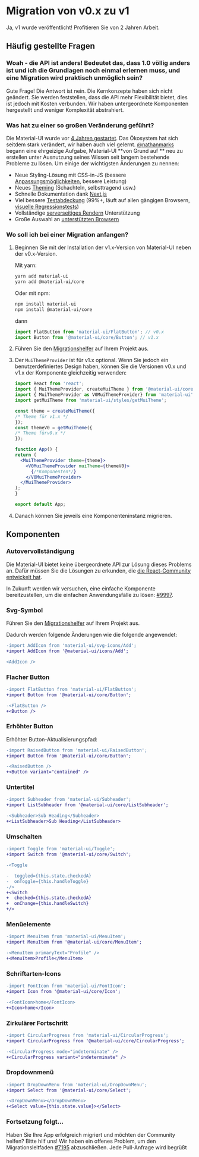 # Migration von v0.x zu v1

<p class="description">Ja, v1 wurde veröffentlicht! Profitieren Sie von 2 Jahren Arbeit.</p>

## Häufig gestellte Fragen

### Woah - die API ist anders! Bedeutet das, dass 1.0 völlig anders ist und ich die Grundlagen noch einmal erlernen muss, und eine Migration wird praktisch unmöglich sein?

Gute Frage! Die Antwort ist nein. Die Kernkonzepte haben sich nicht geändert. Sie werden feststellen, dass die API mehr Flexibilität bietet, dies ist jedoch mit Kosten verbunden. Wir haben untergeordnete Komponenten hergestellt und weniger Komplexität abstrahiert.

### Was hat zu einer so großen Veränderung geführt?

Die Material-UI wurde vor [4 Jahren gestartet](https://github.com/mui-org/material-ui/commit/28b768913b75752ecf9b6bb32766e27c241dbc46). Das Ökosystem hat sich seitdem stark verändert, wir haben auch viel gelernt. [@nathanmarks](https://github.com/nathanmarks/) begann eine ehrgeizige Aufgabe, Material-UI **von Grund auf ** neu zu erstellen unter Ausnutzung seines Wissen seit langem bestehende Probleme zu lösen. Um einige der wichtigsten Änderungen zu nennen:

- Neue Styling-Lösung mit CSS-in-JS (bessere[ Anpassungsmöglichkeiten](/customization/overrides/), bessere Leistung)
- Neues [Theming](/customization/themes/) (Schachteln, selbsttragend usw.)
- Schnelle Dokumentation dank [Next.js](https://github.com/zeit/next.js)
- Viel bessere [Testabdeckung](/guides/testing/) (99%+, läuft auf allen gängigen Browsern, [visuelle Regressionstests](https://www.argos-ci.com/mui-org/material-ui))
- Vollständige [serverseitiges Rendern](/guides/server-rendering/) Unterstützung
- Große Auswahl an [ unterstützten Browsern](/getting-started/supported-platforms/)

### Wo soll ich bei einer Migration anfangen?

1. Beginnen Sie mit der Installation der v1.x-Version von Material-UI neben der v0.x-Version.
    
    Mit yarn:
    
    ```sh
    yarn add material-ui
    yarn add @material-ui/core
    ```
    
    Oder mit npm:
    
    ```sh
    npm install material-ui
    npm install @material-ui/core
    ```
    
    dann
    
    ```js
    import FlatButton from 'material-ui/FlatButton'; // v0.x
    import Button from '@material-ui/core/Button'; // v1.x
    ```

2. Führen Sie den [Migrationshelfer](https://github.com/mui-org/material-ui/tree/master/packages/material-ui-codemod) auf Ihrem Projekt aus.

3. Der `MuiThemeProvider` ist für v1.x optional. Wenn Sie jedoch ein benutzerdefiniertes Design haben, können Sie die Versionen v0.x und v1.x der Komponente gleichzeitig verwenden:
    
    ```jsx
    import React from 'react';
    import { MuiThemeProvider, createMuiTheme } from '@material-ui/core/styles'; // v1.x
    import { MuiThemeProvider as V0MuiThemeProvider} from 'material-ui';
    import getMuiTheme from 'material-ui/styles/getMuiTheme';
    
    const theme = createMuiTheme({
    /* Theme für v1.x */
    });
    const themeV0 = getMuiTheme({
    /* Theme fürv0.x */
    });
    
    function App() {
    return (
      <MuiThemeProvider theme={theme}>
        <V0MuiThemeProvider muiTheme={themeV0}>
          {/*Komponenten*/}
        </V0MuiThemeProvider>
      </MuiThemeProvider>
    );
    }
    
    export default App;
    ```

4. Danach können Sie jeweils eine Komponenteninstanz migrieren.

## Komponenten

### Autovervollständigung

Die Material-UI bietet keine übergeordnete API zur Lösung dieses Problems an. Dafür müssen Sie die Lösungen zu erkunden, die [die React-Community entwickelt hat](/demos/autocomplete/).

In Zukunft werden wir versuchen, eine einfache Komponente bereitzustellen, um die einfachen Anwendungsfälle zu lösen: [#9997](https://github.com/mui-org/material-ui/issues/9997).

### Svg-Symbol

Führen Sie den [Migrationshelfer](https://github.com/mui-org/material-ui/tree/master/packages/material-ui-codemod) auf Ihrem Projekt aus.

Dadurch werden folgende Änderungen wie die folgende angewendet:

```diff
-import AddIcon from 'material-ui/svg-icons/Add';
+import AddIcon from '@material-ui/icons/Add';

<AddIcon />
```

### Flacher Button

```diff
-import FlatButton from 'material-ui/FlatButton';
+import Button from '@material-ui/core/Button';

-<FlatButton />
+<Button />
```

### Erhöhter Button

Erhöhter Button-Aktualisierungspfad:

```diff
-import RaisedButton from 'material-ui/RaisedButton';
+import Button from '@material-ui/core/Button';

-<RaisedButton />
+<Button variant="contained" />
```

### Untertitel

```diff
-import Subheader from 'material-ui/Subheader';
+import ListSubheader from '@material-ui/core/ListSubheader';

-<Subheader>Sub Heading</Subheader>
+<ListSubheader>Sub Heading</ListSubheader>
```

### Umschalten

```diff
-import Toggle from 'material-ui/Toggle';
+import Switch from '@material-ui/core/Switch';

-<Toggle

-  toggled={this.state.checkedA}
-  onToggle={this.handleToggle}
-/>
+<Switch
+  checked={this.state.checkedA}
+  onChange={this.handleSwitch}
+/>
```

### Menüelemente

```diff
-import MenuItem from 'material-ui/MenuItem';
+import MenuItem from '@material-ui/core/MenuItem';

-<MenuItem primaryText="Profile" />
+<MenuItem>Profile</MenuItem>
```

### Schriftarten-Icons

```diff
-import FontIcon from 'material-ui/FontIcon';
+import Icon from '@material-ui/core/Icon';

-<FontIcon>home</FontIcon>
+<Icon>home</Icon>
```

### Zirkulärer Fortschritt

```diff
-import CircularProgress from 'material-ui/CircularProgress';
+import CircularProgress from '@material-ui/core/CircularProgress';

-<CircularProgress mode="indeterminate" />
+<CircularProgress variant="indeterminate" />
```

### Dropdownmenü

```diff
-import DropDownMenu from 'material-ui/DropDownMenu';
+import Select from '@material-ui/core/Select';

-<DropDownMenu></DropDownMenu>
+<Select value={this.state.value}></Select>
```

### Fortsetzung folgt…

Haben Sie Ihre App erfolgreich migriert und möchten der Community helfen? Bitte hilf uns! Wir haben ein offenes Problem, um den Migrationsleitfaden [#7195](https://github.com/mui-org/material-ui/issues/7195) abzuschließen. Jede Pull-Anfrage wird begrüßt